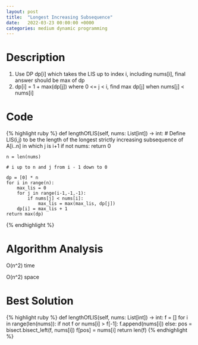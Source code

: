 ```yaml
---
layout: post
title:  "Longest Increasing Subsequence"
date:   2022-03-23 00:00:00 +0000
categories: medium dynamic programming
---
```

# Description
1. Use DP dp[i] which takes the LIS up to index i, including nums[i], final answer should be max of dp
2. dp[i] = 1 + max(dp[j]) where 0 <= j < i, find max dp[j] when nums[j] < nums[i] 

# Code
{% highlight ruby %}
def lengthOfLIS(self, nums: List[int]) -> int:
    # Define LIS(i,j) to be the length of the longest strictly increasing subsequence of A[i..n] in which j is i+1
    if not nums:
        return 0
    
    n = len(nums)
    
    # i up to n and j from i - 1 down to 0
    
    dp = [0] * n
    for i in range(n):
        max_lis = 0
        for j in range(i-1,-1,-1):
            if nums[j] < nums[i]:
                max_lis = max(max_lis, dp[j])
        dp[i] = max_lis + 1
    return max(dp)
{% endhighlight %}

# Algorithm Analysis
O(n^2) time

O(n^2) space

# Best Solution
{% highlight ruby %}
def lengthOfLIS(self, nums: List[int]) -> int:
    f = []
    for i in range(len(nums)):
        if not f or nums[i] > f[-1]:
            f.append(nums[i])
        else:
            pos = bisect.bisect_left(f, nums[i])
            f[pos] = nums[i]
    return len(f)
{% endhighlight %}